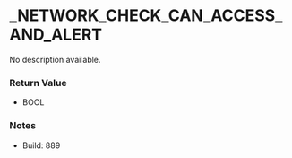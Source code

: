 # _NETWORK_CHECK_CAN_ACCESS_AND_ALERT

No description available.

### Return Value
* BOOL

### Notes
* Build: 889

